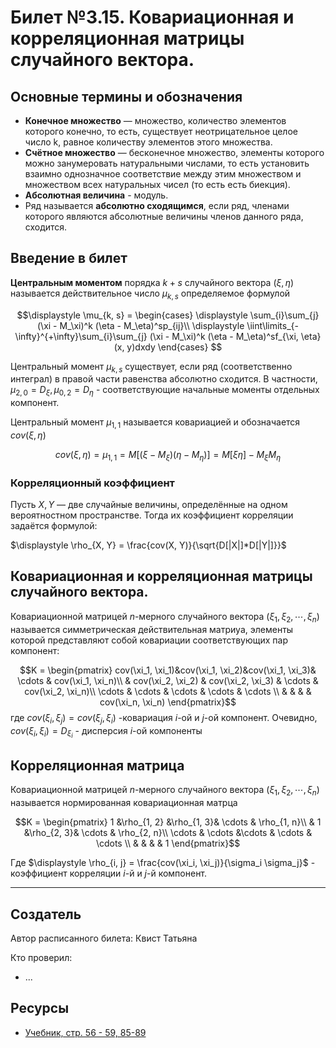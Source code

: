 # Билет №3.15. Ковариационная и корреляционная матрицы случайного вектора.

<!-- **Краткое определение:** бла-бла-бла    -->
<!-- **Длинное определение:** бла-бла-бла -->

## Основные термины и обозначения
- **Конечное множество** — множество, количество элементов которого конечно, то есть, существует неотрицательное целое число k, равное количеству элементов этого множества.
- **Счётное множество** — бесконечное множество, элементы которого можно занумеровать натуральными числами, то есть установить взаимно однозначное соответствие между этим множеством и множеством всех натуральных чисел (то есть есть биекция).
- **Абсолютная величина** - модуль.
- Ряд называется **абсолютно сходящимся**, если ряд, членами которого являются абсолютные величины членов данного ряда, сходится.
## Введение в билет
**Центральным моментом** порядка $k + s$ случайного вектора 
$(\xi, \eta)$ называется действительное 
число $\mu_{k, s}$ определяемое формулой 

$$\displaystyle \mu_{k, s} = 
\begin{cases} 
    \displaystyle \sum_{i}\sum_{j} (\xi - M_\xi)^k (\eta - M_\eta)^sp_{ij}\\
    \displaystyle \iint\limits_{-\infty}^{+\infty}\sum_{i}\sum_{j} (\xi - M_\xi)^k (\eta - M_\eta)^sf_{\xi, \eta}(x, y)dxdy 
\end{cases}
$$

Центральный момент $\mu_{k, s}$ существует, если ряд (соответственно интеграл) в правой части равенства абсолютно сходится. 
В частности, $\mu_{2, 0} = D_\xi, \mu_{0, 2} = D_\eta$ - соответствующие начальные моменты отдельных компонент.

Центральный момент $\mu_{1, 1}$ называется ковариацией 
и обозначается $cov(\xi, \eta)$

$$cov(\xi, \eta) = \mu_{1, 1} = M[(\xi - M_\xi)(\eta - M_\eta)] = M[\xi\eta] - M_\xi M_\eta $$ 

### Корреляционный коэффициент

Пусть $\displaystyle X,Y$ — две случайные величины, определённые на одном вероятностном пространстве. Тогда их коэффициент корреляции задаётся формулой:

$\displaystyle \rho_{X, Y} = \frac{cov(X, Y)}{\sqrt{D[|X|]*D[|Y|]}}$


## Ковариационная и корреляционная матрицы случайного вектора.

Ковариационной матрицей $n$-мерного случайного вектора 
$(\xi_1, \xi_2, \cdots, \xi_n)$ называется симметрическая действительная матриуа, элементы которой представляют собой ковариации соответствующих пар компонент:

$$K = \begin{pmatrix}
cov(\xi_1, \xi_1)&cov(\xi_1, \xi_2)&cov(\xi_1, \xi_3)& \cdots & cov(\xi_1, \xi_n)\\
           & cov(\xi_2, \xi_2) & cov(\xi_2, \xi_3) & \cdots & cov(\xi_2, \xi_n)\\
\cdots     & \cdots     & \cdots     & \cdots & \cdots    \\
           &            &            &        & cov(\xi_n, \xi_n)
\end{pmatrix}$$
где $cov(\xi_i, \xi_j) = cov(\xi_j, \xi_i)$ -ковариация 
$i$-ой и 
$j$-ой компонент. Очевидно,
$cov(\xi_i, \xi_i) = D_{\xi_i}$ - дисперсия 
$i$-ой компоненты

## Корреляционная матрица 

Ковариационной матрицей $n$-мерного случайного вектора 
$(\xi_1, \xi_2, \cdots, \xi_n)$ называется нормированная ковариационная матрца

$$K = \begin{pmatrix}
1      &\rho_{1, 2} &\rho_{1, 3}& \cdots & \rho_{1, n}\\
       & 1          &\rho_{2, 3}& \cdots & \rho_{2, n}\\
\cdots & \cdots     &\cdots     & \cdots & \cdots    \\
       &            &           &        & 1
\end{pmatrix}$$

Где $\displaystyle \rho_{i, j} = \frac{cov(\xi_i, \xi_j)}{\sigma_i \sigma_j}$ - коэффициент корреляции 
$i$-й и 
$j$-й компонент. 

---
## Создатель

Автор расписанного билета: Квист Татьяна

Кто проверил:
- ...

## Ресурсы
- [Учебник, стр. 56 - 59, 85-89 ](https://studizba.com/files/show/pdf/18027-4-4-chast.html)